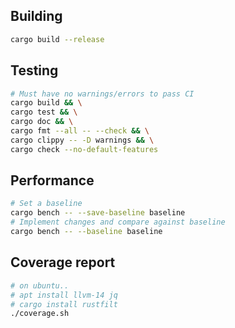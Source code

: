 ## Building
```bash
cargo build --release
```

## Testing
```bash
# Must have no warnings/errors to pass CI
cargo build && \
cargo test && \
cargo doc && \
cargo fmt --all -- --check && \
cargo clippy -- -D warnings && \
cargo check --no-default-features
```

## Performance
```bash
# Set a baseline
cargo bench -- --save-baseline baseline
# Implement changes and compare against baseline
cargo bench -- --baseline baseline
```

## Coverage report
```bash
# on ubuntu..
# apt install llvm-14 jq
# cargo install rustfilt
./coverage.sh
```

